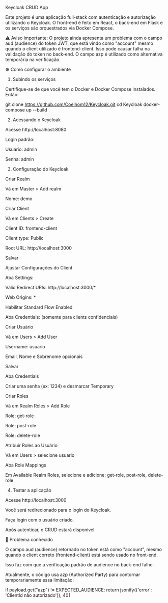 Keycloak CRUD App

Este projeto é uma aplicação full-stack com autenticação e autorização utilizando o Keycloak. O front-end é feito em React, o back-end em Flask e os serviços são orquestrados via Docker Compose.

⚠️ Aviso importante:
O projeto ainda apresenta um problema com o campo aud (audience) do token JWT, que está vindo como "account" mesmo quando o client utilizado é frontend-client. Isso pode causar falha na validação do token no back-end. O campo azp é utilizado como alternativa temporária na verificação.

⚙️ Como configurar o ambiente

1. Subindo os serviços

Certifique-se de que você tem o Docker e Docker Compose instalados. Então:

git clone https://github.com/Coelhom12/Keycloak.git
cd Keycloak
docker-compose up --build

2. Acessando o Keycloak

Acesse http://localhost:8080

Login padrão:

Usuário: admin

Senha: admin

3. Configuração do Keycloak

Criar Realm

Vá em Master > Add realm

Nome: demo

Criar Client

Vá em Clients > Create

Client ID: frontend-client

Client type: Public

Root URL: http://localhost:3000

Salvar

Ajustar Configurações do Client

Aba Settings:

Valid Redirect URIs: http://localhost:3000/*

Web Origins: *

Habilitar Standard Flow Enabled

Aba Credentials: (somente para clients confidenciais)

Criar Usuário

Vá em Users > Add User

Username: usuario

Email, Nome e Sobrenome opcionais

Salvar

Aba Credentials

Criar uma senha (ex: 1234) e desmarcar Temporary

Criar Roles

Vá em Realm Roles > Add Role

Role: get-role

Role: post-role

Role: delete-role

Atribuir Roles ao Usuário

Vá em Users > selecione usuario

Aba Role Mappings

Em Available Realm Roles, selecione e adicione: get-role, post-role, delete-role

4. Testar a aplicação

Acesse http://localhost:3000

Você será redirecionado para o login do Keycloak.

Faça login com o usuário criado.

Após autenticar, o CRUD estará disponível.

📌 Problema conhecido

O campo aud (audience) retornado no token está como "account", mesmo quando o client correto (frontend-client) está sendo usado no front-end.

Isso faz com que a verificação padrão de audience no back-end falhe.

Atualmente, o código usa azp (Authorized Party) para contornar temporariamente essa limitação:

if payload.get("azp") != EXPECTED_AUDIENCE:
    return jsonify({'error': 'ClientId não autorizado'}), 401
